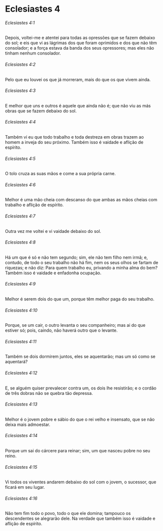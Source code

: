 # Eclesiastes 4

###### Eclesiastes 4:1

Depois, voltei-me e atentei para todas as opressões que se fazem debaixo do sol; e eis que vi as lágrimas dos que foram oprimidos e dos que não têm consolador; e a força estava da banda dos seus opressores; mas eles não tinham nenhum consolador.

###### Eclesiastes 4:2

Pelo que eu louvei os que já morreram, mais do que os que vivem ainda.

###### Eclesiastes 4:3

E melhor que uns e outros é aquele que ainda não é; que não viu as más obras que se fazem debaixo do sol.

###### Eclesiastes 4:4

Também vi eu que todo trabalho e toda destreza em obras trazem ao homem a inveja do seu próximo. Também isso é vaidade e aflição de espírito.

###### Eclesiastes 4:5

O tolo cruza as suas mãos e come a sua própria carne.

###### Eclesiastes 4:6

Melhor é uma mão cheia com descanso do que ambas as mãos cheias com trabalho e aflição de espírito.

###### Eclesiastes 4:7

Outra vez me voltei e vi vaidade debaixo do sol.

###### Eclesiastes 4:8

Há um que é só e não tem segundo; sim, ele não tem filho nem irmã; e, contudo, de todo o seu trabalho não há fim, nem os seus olhos se fartam de riquezas; e não diz: Para quem trabalho eu, privando a minha alma do bem? Também isso é vaidade e enfadonha ocupação.

###### Eclesiastes 4:9

Melhor é serem dois do que um, porque têm melhor paga do seu trabalho.

###### Eclesiastes 4:10

Porque, se um cair, o outro levanta o seu companheiro; mas ai do que estiver só; pois, caindo, não haverá outro que o levante.

###### Eclesiastes 4:11

Também se dois dormirem juntos, eles se aquentarão; mas um só como se aquentará?

###### Eclesiastes 4:12

E, se alguém quiser prevalecer contra um, os dois lhe resistirão; e o cordão de três dobras não se quebra tão depressa.

###### Eclesiastes 4:13

Melhor é o jovem pobre e sábio do que o rei velho e insensato, que se não deixa mais admoestar.

###### Eclesiastes 4:14

Porque um sai do cárcere para reinar; sim, um que nasceu pobre no seu reino.

###### Eclesiastes 4:15

Vi todos os viventes andarem debaixo do sol com o jovem, o sucessor, que ficará em seu lugar.

###### Eclesiastes 4:16

Não tem fim todo o povo, todo o que ele domina; tampouco os descendentes se alegrarão dele. Na verdade que também isso é vaidade e aflição de espírito.

